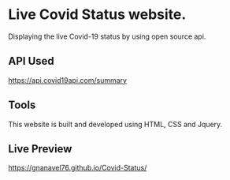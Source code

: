 # Live Covid Status website.

Displaying the live Covid-19 status by using open source api.

## API Used

https://api.covid19api.com/summary

## Tools

This website is built and developed using HTML, CSS and Jquery.

## Live Preview

https://gnanavel76.github.io/Covid-Status/
